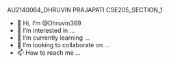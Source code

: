 AU2140064_DHRUVIN PRAJAPATI
CSE205_SECTION_1


- 👋 Hi, I’m @Dhruvin369
- 👀 I’m interested in ...
- 🌱 I’m currently learning ...
- 💞️ I’m looking to collaborate on ...
- 📫 How to reach me ...

<!---
Dhruvin369/Dhruvin369 is a ✨ special ✨ repository because its `README.md` (this file) appears on your GitHub profile.
You can click the Preview link to take a look at your changes.
--->

